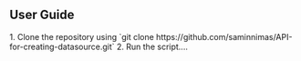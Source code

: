 <h2>User Guide</h2>
1. Clone the repository using
`git clone https://github.com/saminnimas/API-for-creating-datasource.git`
2. Run the script....